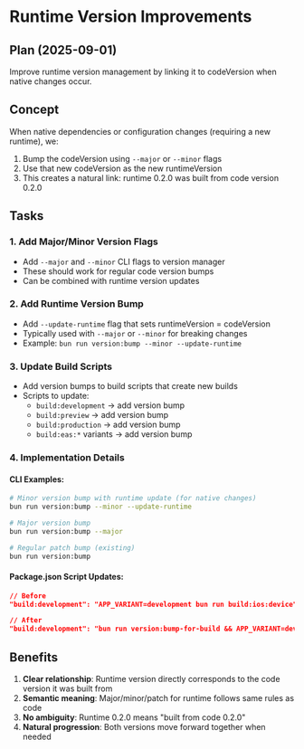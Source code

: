 # Runtime Version Improvements

## Plan (2025-09-01)

Improve runtime version management by linking it to codeVersion when native changes occur.

## Concept

When native dependencies or configuration changes (requiring a new runtime), we:

1. Bump the codeVersion using `--major` or `--minor` flags
2. Use that new codeVersion as the new runtimeVersion
3. This creates a natural link: runtime 0.2.0 was built from code version 0.2.0

## Tasks

### 1. Add Major/Minor Version Flags

- Add `--major` and `--minor` CLI flags to version manager
- These should work for regular code version bumps
- Can be combined with runtime version updates

### 2. Add Runtime Version Bump

- Add `--update-runtime` flag that sets runtimeVersion = codeVersion
- Typically used with `--major` or `--minor` for breaking changes
- Example: `bun run version:bump --minor --update-runtime`

### 3. Update Build Scripts

- Add version bumps to build scripts that create new builds
- Scripts to update:
  - `build:development` → add version bump
  - `build:preview` → add version bump
  - `build:production` → add version bump
  - `build:eas:*` variants → add version bump

### 4. Implementation Details

#### CLI Examples:

```bash
# Minor version bump with runtime update (for native changes)
bun run version:bump --minor --update-runtime

# Major version bump
bun run version:bump --major

# Regular patch bump (existing)
bun run version:bump
```

#### Package.json Script Updates:

```json
// Before
"build:development": "APP_VARIANT=development bun run build:ios:device"

// After
"build:development": "bun run version:bump-for-build && APP_VARIANT=development bun run build:ios:device"
```

## Benefits

1. **Clear relationship**: Runtime version directly corresponds to the code version it was built from
2. **Semantic meaning**: Major/minor/patch for runtime follows same rules as code
3. **No ambiguity**: Runtime 0.2.0 means "built from code 0.2.0"
4. **Natural progression**: Both versions move forward together when needed
